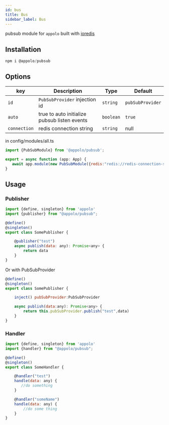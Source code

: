 ```yaml
---
id: bus
title: Bus
sidebar_label: Bus
---
```

pubsub module for `appolo` built with [ioredis](https://github.com/luin/ioredis#pubsub)

## Installation

```javascript
npm i @appolo/pubsub
```

## Options
| key | Description | Type | Default
| --- | --- | --- | --- |
| `id` | `PubSubProvider` injection id | `string`|  `pubSubProvider`|
| `auto` | true to auto initialize pubsub listen events | `boolean` | `true` |
| `connection` | redis connection string | `string` | null |

in config/modules/all.ts

```javascript
import {PubSubModule} from '@appolo/pubsub';

export = async function (app: App) {
   await app.module(new PubSubModule({redis:"redis://redis-connection-string"}));
}
```

## Usage

### Publisher
```javascript
import {define, singleton} from 'appolo'
import {publisher} from "@appolo/pubsub";

@define()
@singleton()
export class SomePublisher {

    @publisher("test")
    async publish(data: any): Promise<any> {
        return data
    }
}
```
Or with PubSubProvider
```javascript
@define()
@singleton()
export class SomePublisher {

    inject() pubSubProvider:PubSubProvider

    async publish(data:any): Promise<any> {
        return this.pubSubProvider.publish("test",data)
    }
}

```
### Handler
```javascript
import {define, singleton} from 'appolo'
import {handler} from "@appolo/pubsub";

@define()
@singleton()
export class SomeHandler {

    @handler("test")
    handle(data: any) {
       //do something
    }

    @handler("someName")
    handle(data: any) {
        //do some thing
    }
}
